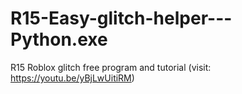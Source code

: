 # R15-Easy-glitch-helper---Python.exe
R15 Roblox glitch free program and tutorial (visit: https://youtu.be/yBjLwUitiRM)
